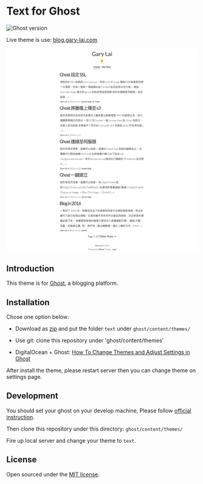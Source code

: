 # Text for Ghost

![Ghost version](https://img.shields.io/badge/ghost-v0.8.0-blue.svg?style=flat-square)

Live theme is use: [blog.gary-lai.com](https://blog.gary-lai.com)

![preview image](blog.gary-lai.com-1366x768.png)

## Introduction

This theme is for [Ghost](https://ghost.org), a blogging platform.

## Installation

Chose one option below:

- Download as [zip](https://github.com/imgarylai/text/archive/master.zip) and put the folder `text` under `ghost/content/themes/`

- Use git: clone this repository under 'ghost/content/themes'

- DigitalOcean + Ghost: [How To Change Themes and Adjust Settings in Ghost](https://www.digitalocean.com/community/tutorials/how-to-change-themes-and-adjust-settings-in-ghost)

After install the theme, please restart server then you can change theme on settings page.

## Development

You should set your ghost on your develop machine, Please follow [official instruction](https://github.com/TryGhost/Ghost#developer-install-from-git).

Then clone this repository under this directory: `ghost/content/themes/`

Fire up local server and change your theme to `text`.

## License

Open sourced under the [MIT license](LICENSE.md).
